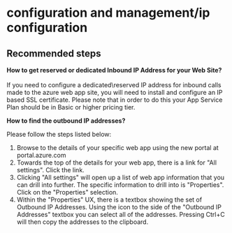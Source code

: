<properties
  pagetitle="configuration and management/ip configuration"
  description=""
  service=""
  resource=""
  ms.author="shrahman"
  selfhelptype="Generic"
  supporttopicids="32786283"
  productpesids="16072"
  cloudenvironments="public, fairfax, mooncake, blackforest, ussec, usnat"
  disableclouds=""
  articleid="f5ea205e-93c3-4264-b15a-8a8ffab69d59"
  ownershipid="Compute_AppService" />
# configuration and management/ip configuration

## **Recommended steps**
<b>How to get reserved or dedicated Inbound IP Address for your Web Site?</b> <br><br>
If  you need to configure a dedicated\reserved IP address for inbound calls made to the azure web app site, you will need to install and configure an IP based SSL certificate.  Please note that in order to do this your App Service Plan should be in Basic or higher pricing tier. <br>

<b>How to find the outbound IP addresses? </b><br>

Please follow the steps listed below:

1. Browse to the details of your specific web app using the new portal at portal.azure.com
2. Towards the top of the details for your web app, there is a link for "All settings". Click the link.
3. Clicking "All settings" will open up a list of web app information that you can drill into further. The specific information to drill into is "Properties". Click on the "Properties" selection.
4. Within the "Properties" UX, there is a textbox showing the set of Outbound IP Addresses. Using the icon to the side of the "Outbound IP Addresses" textbox you can select all of the addresses. Pressing Ctrl+C will then copy the addresses to the clipboard.